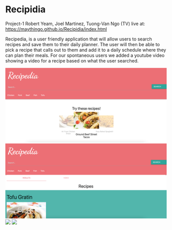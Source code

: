 # Recipidia
Project-1 Robert Yeam, Joel Martinez, Tuong-Van Ngo (TV)
live at: https://maythingo.github.io/Recipidia/index.html

Recipedia, is a user friendly application that will allow users to search recipes and save them to their daily planner. The user will then be able to pick a recipe that calls out to them and add it to a daily schedule where they can plan their meals. 
For our spontaneous users we added a youtube video showing a video for a recipe based on what the user searched.

![](assets/images/Screen%20Shot%202021-05-01%20at%2011.12.25%20PM.png)
![](assets/images/Screen%20Shot%202021-05-01%20at%2011.12.36%20PM.png)
![](assets/images/Screen%20SShot%20S2021-05-01%20Sat%20S11.12.47%20SPM.png)
![](assets/images/Screen%20SShot%20S2021-05-01%20Sat%20S11.12.53%20SPM.png)
